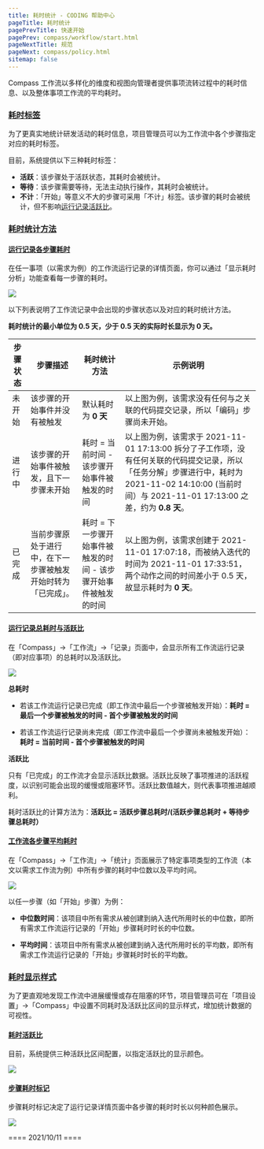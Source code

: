 ```yaml
---
title: 耗时统计 - CODING 帮助中心
pageTitle: 耗时统计
pagePrevTitle: 快速开始
pagePrev: compass/workflow/start.html
pageNextTitle: 规范
pageNext: compass/policy.html
sitemap: false
---
```


Compass 工作流以多样化的维度和视图向管理者提供事项流转过程中的耗时信息、以及整体事项工作流的平均耗时。


### [耗时标签](duration-tag)

为了更真实地统计研发活动的耗时信息，项目管理员可以为工作流中各个步骤指定对应的耗时标签。

目前，系统提供以下三种耗时标签：

-   **活跃**：该步骤处于活跃状态，其耗时会被统计。
-   **等待**：该步骤需要等待，无法主动执行操作，其耗时会被统计。
-   **不计**：「开始」等意义不大的步骤可采用「不计」标签。该步骤的耗时会被统计，但不影响[运行记录活跃比](#total-duration)。



### [耗时统计方法](calculate-method)

#### [运行记录各步骤耗时](#step-duration)

在任一事项（以需求为例）的工作流运行记录的详情页面，你可以通过「显示耗时分析」功能查看每一步骤的耗时。

![](https://help-assets.codehub.cn/enterprise/20211102140310.png)

以下列表说明了工作流记录中会出现的步骤状态以及对应的耗时统计方法。

**耗时统计的最小单位为 0.5 天，少于 0.5 天的实际时长显示为 0 天。**

|  步骤状态   | 步骤描述  | 耗时统计方法| 示例说明|
|  ----  | ----  | ----  | ----  |
| 未开始  | 该步骤的开始事件并没有被触发 | 默认耗时为 **0 天**| 以上图为例，该需求没有任何与之关联的代码提交记录，所以「编码」步骤尚未开始。|
| 进行中 | 该步骤的开始事件被触发，且下一步骤未开始 |耗时 = 当前时间 - 该步骤开始事件被触发的时间 | 以上图为例，该需求于 2021-11-01 17:13:00 拆分了子工作项，没有任何关联的代码提交记录，所以「任务分解」步骤进行中，耗时为 2021-11-02 14:10:00 (当前时间）与 2021-11-01 17:13:00 之差，约为 **0.8 天**。|
| 已完成 | 当前步骤原处于进行中，在下一步骤被触发开始时转为「已完成」。|耗时 = 下一步骤开始事件被触发的时间 - 该步骤开始事件被触发的时间 |以上图为例，该需求创建于 2021-11-01 17:07:18，而被纳入迭代的时间为 2021-11-01 17:33:51，两个动作之间的时间差小于 0.5 天，故显示耗时为 **0 天**。|


#### [运行记录总耗时与活跃比](#total-duration)

在「Compass」->「工作流」->「记录」页面中，会显示所有工作流运行记录（即对应事项）的总耗时以及活跃比。

![](https://help-assets.codehub.cn/enterprise/20211102143623.png)

**总耗时**

-   若该工作流运行记录已完成（即工作流中最后一个步骤被触发开始）：**耗时 = 最后一个步骤被触发的时间 - 首个步骤被触发的时间**

-   若该工作流运行记录尚未完成（即工作流中最后一个步骤尚未被触发开始）：**耗时 = 当前时间 - 首个步骤被触发的时间**

**活跃比**

只有「已完成」的工作流才会显示活跃比数据。活跃比反映了事项推进的活跃程度，以识别可能会出现的缓慢或阻塞环节。活跃比数值越大，则代表事项推进越顺利。

耗时活跃比的计算方法为：**活跃比 = 活跃步骤总耗时/(活跃步骤总耗时 + 等待步骤总耗时）**

#### [工作流各步骤平均耗时](#average-duration)

在「Compass」->「工作流」->「统计」页面展示了特定事项类型的工作流（本文以需求工作流为例）中所有步骤的耗时中位数以及平均时间。

![](https://help-assets.codehub.cn/enterprise/20211102140124.png)

以任一步骤（如「开始」步骤）为例：

*   **中位数时间**：该项目中所有需求从被创建到纳入迭代所用时长的中位数，即所有需求工作流运行记录的「开始」步骤耗时时长的中位数。

*   **平均时间**：该项目中所有需求从被创建到纳入迭代所用时长的平均数，即所有需求工作流运行记录的「开始」步骤耗时时长的平均数。


### [耗时显示样式](#time-label-config)

为了更直观地发现工作流中进展缓慢或存在阻塞的环节，项目管理员可在「项目设置」->「Compass」中设置不同耗时及活跃比区间的显示样式，增加统计数据的可视性。

#### [耗时活跃比](#active-ratio)

目前，系统提供三种活跃比区间配置，以指定活跃比的显示颜色。

![](https://help-assets.codehub.cn/enterprise/20211102151649.png)

#### [步骤耗时标记](#duration-flag)

步骤耗时标记决定了运行记录详情页面中各步骤的耗时时长以何种颜色展示。

![](https://help-assets.codehub.cn/enterprise/20211102151804.png)

==== 2021/10/11 ====
